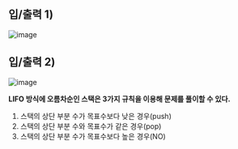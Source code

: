 입/출력 1)
---------
![image](https://user-images.githubusercontent.com/64742982/159121998-593cb1e9-f054-4969-aafd-2cddb23d2308.png)



입/출력 2)
-------
![image](https://user-images.githubusercontent.com/64742982/159122002-e07cc276-1690-469a-a448-15431d9d5064.png)


**LIFO 방식에 오름차순인 스택은 3가지 규칙을 이용해 문제를 풀이할 수 있다.**

  1. 스택의 상단 부분 수가 목표수보다 낮은 경우(push)
  2. 스택의 상단 부분 수와 목표수가 같은 경우(pop)
  3. 스택의 상단 부분 수가 목표수보다 높은 경우(NO)

